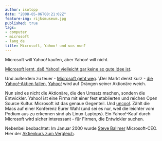 ```yaml
---
author: isotopp
date: "2008-05-06T08:21:02Z"
feature-img: rijksmuseum.jpg
published: true
tags:
- computer
- microsoft
- lang_de
title: Microsoft, Yahoo! und was nun?
---
```

Microsoft will Yahoo! kaufen, aber Yahoo! will nicht.

[Microsoft lernt, daß Yahoo! vielleicht gar keine so gute Idee ist](../2008-04-20-steve-ballmer-lernt-etwas).

Und außerdem zu teuer -
[Microsoft geht weg](http://www.spiegel.de/wirtschaft/0,1518,551300,00.html).
\Der Markt denkt kurz -
[die Yahoo!-Aktien fallen](http://www.spiegel.de/wirtschaft/0,1518,551408,00.html),
[Yahoo!](http://www.spiegel.de/wirtschaft/0,1518,551617,00.html) wird auf Drängen seiner Aktionäre weich.

Nun sind es nicht die Aktionäre, die den Umsatz machen, sondern die
Entwickler. Yahoo! ist eine Firma mit einer fest etablierten und reichen
Open Source Kultur. Microsoft ist das genaue Gegenteil. Und
[uncool](http://www.hanselman.com/blog/IsMicrosoftLosingTheAlphaGeeks.aspx).
Zählt die Macs auf einer Konferenz Eurer Wahl (und sei es nur, weil die
leichter vom Podium aus zu erkennen sind als Linux-Laptops). Ein Yahoo!-Kauf
durch Microsoft wird sicher interessant - für Firmen, die Entwickler suchen.

Nebenbei beobachtet: Im Januar 2000 wurde
[Steve Ballmer](http://en.wikipedia.org/wiki/Steve_Ballmer) Microsoft-CEO. Hier der
[Aktienkurs zum Vergleich](http://finance.yahoo.com/q/bc?s=MSFT&t=my&l=on&z=m&q=l&c=).
